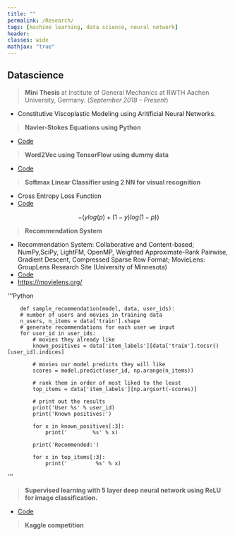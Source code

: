 ```yaml
---
title: ""
permalink: /Research/
tags: [machine learning, data science, neural network]
header:
classes: wide
mathjax: "true"
---
```


## Datascience

>   **Mini Thesis** at Institute of General Mechanics at RWTH Aachen University, Germany. (*September 2018 – Present*)

-   Constitutive Viscoplastic Modeling using Aritificial Neural Networks.

>   **Navier-Stokes Equations using Python**

-   [Code](https://github.com/kiranchhatre/Navier_Stokes_Equations)

>   **Word2Vec using TensorFlow using dummy data**

-   [Code](https://github.com/kiranchhatre/Word2vec)

>   **Softmax Linear Classifier using 2 NN for visual recognition**

-   Cross Entropy Loss Function
-   [Code](https://github.com/kiranchhatre/Convolutional_Neural_Network_Visual_Recognition)

$$−(ylog(p)+(1−y)log(1−p))$$

>   **Recommendation System**

-   Recommendation System: Collaborative and Content-based; NumPy,SciPy, LightFM, OpenMP, Weighted Approximate-Rank Pairwise,
    Gradient Descent, Compressed Sparse Row Format; MovieLens: GroupLens Research Site (University of Minnesota)
-   [Code](https://github.com/kiranchhatre/lightfm_recommendation_algorithm)
-   https://movielens.org/

'''Python

        def sample_recommendation(model, data, user_ids):
        # number of users and movies in training data
        n_users, n_items = data['train'].shape
        # generate recommendations for each user we input
        for user_id in user_ids:
            # movies they already like
            known_positives = data['item_labels'][data['train'].tocsr()[user_id].indices]

            # movies our model predicts they will like
            scores = model.predict(user_id, np.arange(n_items))

            # rank them in order of most liked to the least
            top_items = data['item_labels'][np.argsort(-scores)]

            # print out the results
            print('User %s' % user_id)
            print('Known positives:')

            for x in known_positives[:3]:
                print('        %s' % x)

            print('Recommended:')

            for x in top_items[:3]:
                print('         %s' % x)
'''

>   **Supervised learning with 5 layer deep neural network using ReLU for image classification.**

-   [Code](https://github.com/kiranchhatre/L_layer_deep_neural_network)


>   **Kaggle competition**





